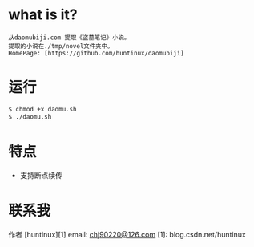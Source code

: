 what is it?
==========
```
从daomubiji.com 提取《盗墓笔记》小说。
提取的小说在./tmp/novel文件夹中。
HomePage: [https://github.com/huntinux/daomubiji]
```

运行
===
```sh
$ chmod +x daomu.sh
$ ./daomu.sh
```

特点
===
* 支持断点续传

联系我
======
作者 [huntinux][1] 
email: chj90220@126.com
[1]: blog.csdn.net/huntinux
